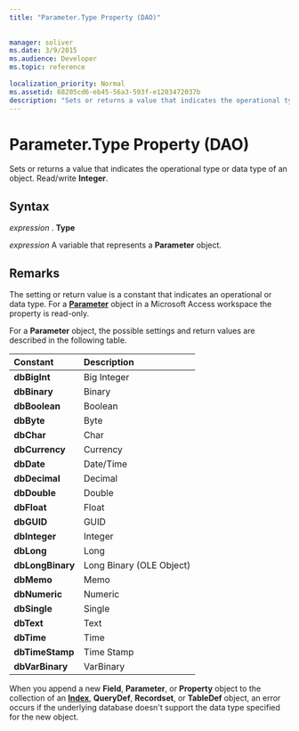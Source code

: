 ```yaml
---
title: "Parameter.Type Property (DAO)"
 
 
manager: soliver
ms.date: 3/9/2015
ms.audience: Developer
ms.topic: reference
  
localization_priority: Normal
ms.assetid: 68205cd6-eb45-56a3-593f-e1203472037b
description: "Sets or returns a value that indicates the operational type or data type of an object. Read/write Integer ."
---
```


# Parameter.Type Property (DAO)

Sets or returns a value that indicates the operational type or data type of an object. Read/write **Integer**. 
  
## Syntax

 *expression*  . **Type**
  
 *expression*  A variable that represents a **Parameter** object. 
  
## Remarks

The setting or return value is a constant that indicates an operational or data type. For a **[Parameter](parameter-object-dao.md)** object in a Microsoft Access workspace the property is read-only. 
  
For a **Parameter** object, the possible settings and return values are described in the following table. 
  
|**Constant**|**Description**|
|:-----|:-----|
|**dbBigInt** <br/> |Big Integer  <br/> |
|**dbBinary** <br/> |Binary  <br/> |
|**dbBoolean** <br/> |Boolean  <br/> |
|**dbByte** <br/> |Byte  <br/> |
|**dbChar** <br/> |Char  <br/> |
|**dbCurrency** <br/> |Currency  <br/> |
|**dbDate** <br/> |Date/Time  <br/> |
|**dbDecimal** <br/> |Decimal  <br/> |
|**dbDouble** <br/> |Double  <br/> |
|**dbFloat** <br/> |Float  <br/> |
|**dbGUID** <br/> |GUID  <br/> |
|**dbInteger** <br/> |Integer  <br/> |
|**dbLong** <br/> |Long  <br/> |
|**dbLongBinary** <br/> |Long Binary (OLE Object)  <br/> |
|**dbMemo** <br/> |Memo  <br/> |
|**dbNumeric** <br/> |Numeric  <br/> |
|**dbSingle** <br/> |Single  <br/> |
|**dbText** <br/> |Text  <br/> |
|**dbTime** <br/> |Time  <br/> |
|**dbTimeStamp** <br/> |Time Stamp  <br/> |
|**dbVarBinary** <br/> |VarBinary  <br/> |
   
When you append a new **Field**, **Parameter**, or **Property** object to the collection of an **[Index](index-object-dao.md)**, **QueryDef**, **Recordset**, or **TableDef** object, an error occurs if the underlying database doesn't support the data type specified for the new object. 
  

